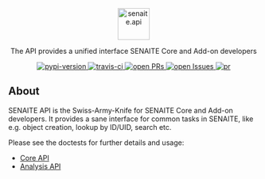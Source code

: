 <div align="center">

  <a href="https://github.com/senaite/senaite.api">
    <img src="static/api-logo.png" alt="senaite.api" height="64" />
  </a>

  <p>The API provides a unified interface SENAITE Core and Add-on developers</p>

  <div>
    <a href="https://pypi.python.org/pypi/senaite.api">
      <img src="https://img.shields.io/pypi/v/senaite.api.svg?style=flat-square" alt="pypi-version" />
    </a>
    <a href="https://travis-ci.org/senaite/senaite.api">
      <img src="https://img.shields.io/travis/senaite/senaite.api.svg?style=flat-square" alt="travis-ci" />
    </a>
    <a href="https://github.com/senaite/senaite.api/pulls">
      <img src="https://img.shields.io/github/issues-pr/senaite/senaite.api.svg?style=flat-square" alt="open PRs" />
    </a>
    <a href="https://github.com/senaite/senaite.api/issues">
      <img src="https://img.shields.io/github/issues/senaite/senaite.api.svg?style=flat-square" alt="open Issues" />
    </a>
    <a href="#">
      <img src="https://img.shields.io/badge/PRs-welcome-brightgreen.svg?style=flat-square" alt="pr" />
    </a>
  </div>
</div>


## About

SENAITE API is the Swiss-Army-Knife for SENAITE Core and Add-on developers. It
provides a sane interface for common tasks in SENAITE, like e.g. object
creation, lookup by ID/UID, search etc.

Please see the doctests for further details and usage:

- [Core API](src/senaite/api/docs/API.rst)
- [Analysis API](src/senaite/api/docs/API_analysis.rst)
